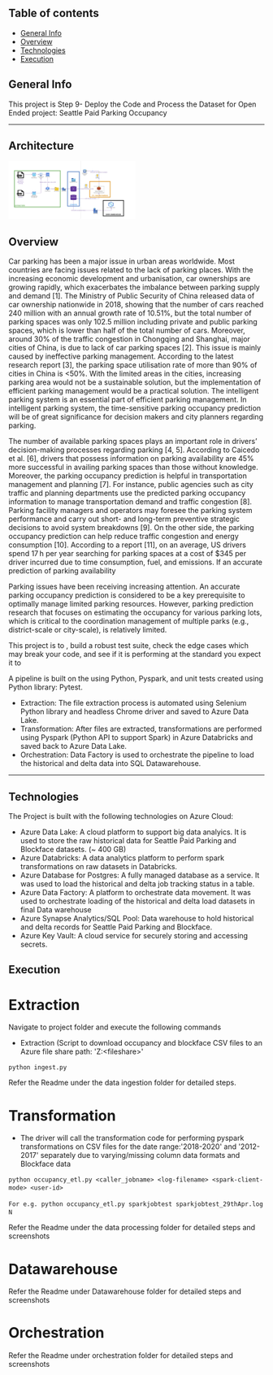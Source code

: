 ## Table of contents
* [General Info](#general-info)
* [Overview](#overview)
* [Technologies](#technologies)
* [Execution](#execution)


## General Info
This project is Step 9- Deploy the Code and Process the Dataset for Open Ended project: Seattle Paid Parking Occupancy

<hr/>

## Architecture

<img src="./Documentation/SeattleETLPipelineArchitecture.PNG" alt="ETLPipelineArchitecture" width="250"/>


## Overview
Car parking has been a major issue in urban areas worldwide. Most countries are facing issues related to the lack of parking places. With the increasing economic development and urbanisation, car ownerships are growing rapidly, which exacerbates the imbalance between parking supply and demand [1]. The Ministry of Public Security of China released data of car ownership nationwide in 2018, showing that the number of cars reached 240 million with an annual growth rate of 10.51%, but the total number of parking spaces was only 102.5 million including private and public parking spaces, which is lower than half of the total number of cars. Moreover, around 30% of the traffic congestion in Chongqing and Shanghai, major cities of China, is due to lack of car parking spaces [2]. This issue is mainly caused by ineffective parking management. According to the latest research report [3], the parking space utilisation rate of more than 90% of cities in China is <50%. With the limited areas in the cities, increasing parking area would not be a sustainable solution, but the implementation of efficient parking management would be a practical solution. The intelligent parking system is an essential part of efficient parking management. In intelligent parking system, the time-sensitive parking occupancy prediction will be of great significance for decision makers and city planners regarding parking.

The number of available parking spaces plays an important role in drivers’ decision-making processes regarding parking [4, 5]. According to Caicedo et al. [6], drivers that possess information on parking availability are 45% more successful in availing parking spaces than those without knowledge. Moreover, the parking occupancy prediction is helpful in transportation management and planning [7]. For instance, public agencies such as city traffic and planning departments use the predicted parking occupancy information to manage transportation demand and traffic congestion [8]. Parking facility managers and operators may foresee the parking system performance and carry out short- and long-term preventive strategic decisions to avoid system breakdowns [9]. On the other side, the parking occupancy prediction can help reduce traffic congestion and energy consumption [10]. According to a report [11], on an average, US drivers spend 17 h per year searching for parking spaces at a cost of $345 per driver incurred due to time consumption, fuel, and emissions. If an accurate prediction of parking availability


Parking issues have been receiving increasing attention. An accurate parking occupancy prediction is considered to be a key prerequisite to optimally manage limited parking resources. However, parking prediction research that focuses on estimating the occupancy for various parking lots, which is critical to the coordination management of multiple parks (e.g., district-scale or city-scale), is relatively limited.

This project is to , build a robust test suite, check the edge cases which may break your code, and see if it is performing at the standard you expect it to

A pipeline is built on the using Python, Pyspark, and unit tests created using Python library: Pytest.

* Extraction: The file extraction process is automated using Selenium Python library and headless Chrome driver and saved to Azure Data Lake.
* Transformation: After files are extracted, transformations are performed using Pyspark (Python API to support Spark) in Azure Databricks and saved back to Azure Data Lake.
* Orchestration: Data Factory is used to orchestrate the pipeline to load the historical and delta data into SQL Datawarehouse.

<hr/>


## Technologies
The Project is built with the following technologies on Azure Cloud:
* Azure Data Lake: A cloud platform to support big data analyics. It is used to store the raw historical data for Seattle Paid Parking and Blockface datasets. (~ 400 GB)
* Azure Databricks: A data analytics platform to perform spark transformations on raw datasets in Databricks.
* Azure Database for Postgres: A fully managed database as a service. It was used to load the historical and delta job tracking status in a table.
* Azure Data Factory: A platform to orchestrate data movement. It was used to orchestrate loading of the historical and delta load datasets in final Data warehouse
* Azure Synapse Analytics/SQL Pool: Data warehouse to hold historical and delta records for Seattle Paid Parking and Blockface.
* Azure Key Vault: A cloud service for securely storing and accessing secrets.


## Execution

# Extraction

Navigate to project folder and execute the following commands

* Extraction (Script to download occupancy and blockface CSV files to an Azure file share path: 'Z:\<fileshare>\'

```
python ingest.py

```

Refer the Readme under the data ingestion folder for detailed steps.

# Transformation

* The driver will call the transformation code for performing pyspark transformations on CSV files for the date range:'2018-2020' and '2012-2017' separately due to varying/missing column data formats and Blockface data

```
python occupancy_etl.py <caller_jobname> <log-filename> <spark-client-mode> <user-id>

For e.g. python occupancy_etl.py sparkjobtest sparkjobtest_29thApr.log N

```

Refer the Readme under the data processing folder for detailed steps and screenshots

# Datawarehouse

Refer the Readme under Datawarehouse folder for detailed steps and screenshots

# Orchestration

Refer the Readme under orchestration folder for detailed steps and screenshots
